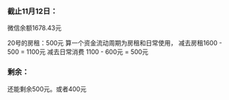 ### 截止11月12日：
微信余额1678.43元

20号的房租：500元
算一个资金流动周期为房租和日常使用，
减去房租1600 - 500 = 1100元
减去日常消费 1100 - 600元 = 500元

### 剩余：
还能剩余500元。或者400元
